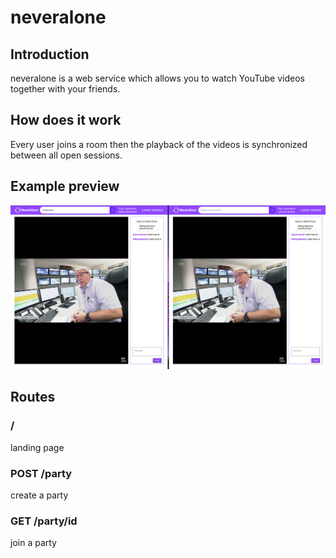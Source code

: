 # neveralone

## Introduction

neveralone is a web service which allows you to watch YouTube videos together with your friends.

## How does it work

Every user joins a room then the playback of the videos is synchronized between all open sessions.

## Example preview

![Example image of a room with a video](./img/preview.png)

## Routes

### /

landing page

### POST /party

create a party

### GET /party/id

join a party